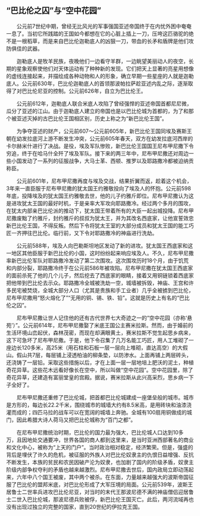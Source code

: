 ## “巴比伦之囚”与“空中花园”

　　公元前7世纪中期，曾经无比风光的军事强国亚述帝国终于在内忧外困中奄奄一息了。当初它所践踏的王国如今都想在它的心脏上插上一刀，压垮这匹骆驼的绝不是一根稻草，而是来自巴比伦迦勒底人的凶狠一刀，带血的长矛和盾牌是他们攻防俱佳的武器。

　　迦勒底人是牧羊民族，夜晚他们一边看守羊群，一边眺望美丽动人的夜空，长期的星象观察使他们对天体运动有了种种新的发现。它们把天上显著的亮星用想像的虚线连接起来，并描绘成各种动物和人的形象，确立早期一些星座的人就是迦勒底人。公元前630年，巴比伦迦勒底人的首领那波帕拉萨趁亚述内乱之际，逐渐取得了对巴比伦尼亚的控制。公元前626年，自立为巴比伦王。

　　公元前612年，迦勒底人联合米底人攻陷了曾经强悍的亚述帝国首都尼尼微，瓜分了亚述的江山。由于迦勒底人建立的帝国也是以巴比伦城为首都的，为了和那个被亚述灭掉的古巴比伦王国相区别，历史上称之为“新巴比伦王国”。

　　为争夺亚述的财产，公元前607～公元前605年，新巴比伦王国同埃及赛斯王朝在幼发拉底河上游不断发生冲突，公元前605年春天，双方在幼发拉底河西岸的卡尔赫米什进行了决战。是役，埃及军队惨败，新巴比伦王国国王尼布甲尼撒下令穷追，终于在哈马什全歼了埃及军队。接下来的两三年中，尼布甲尼撒还对周边一些小国发动了一系列的征服战争，大马士革、西顿、推罗以及耶路撒冷都被迫纳贡称臣。

　　公元前601年，尼布甲尼撒再度与埃及交战，结果折翼而返，趁着这个机会，3年来一直臣服于尼布甲尼撒的犹太国王约雅敬投向了埃及人的怀抱。公元前598年底，投降埃及的犹太国王约雅敬去世，他的儿子约雅斤即位。尼布甲尼撒认为这是进攻犹太王国的最好时机，于是亲率大军攻向耶路撒冷。经过两个多月的围攻，在犹太内部亲巴比伦派的推动下，犹太国王带着所有的大臣一起出城投降。尼布甲尼撒废黜了约雅斤，封约雅斤的叔叔为犹太王，并为其改名西底家，让他宣誓效忠新巴比伦王国，不得反叛。然后下令将犹太王室的大部分成员和犹太王国的能工巧匠一齐押往巴比伦。临行前，又下令对耶路撒冷的神庙进行洗劫。

　　公元前588年，埃及人向巴勒斯坦地区发动了新的进攻。犹太国王西底家和这一地区其他臣服于新巴比伦的小国，这时纷纷起来响应埃及人。不久，尼布甲尼撒率新巴比伦军队对耶路撒冷发动了第二次围攻。这次围攻历时18个月，由于饥荒和内部分裂，耶路撒冷终于在公元前586年被攻陷。尼布甲尼撒在犹太国王西底家的面前杀死了他的几个儿子，然后挖去了西底家的眼睛，接着又用铜链锁着西底家把他带到巴比伦去示众。耶路撒冷全城被洗劫一空，城墙被拆毁，神庙、王宫和许多民宅被焚烧，全城大部分人口（尤其是贵族和手工业者）几乎全被掳到巴比伦，尼布甲尼撒用“怒火熔化了”“无用的铜、锡、铁、铅”。这就是历史上有名的“巴比伦之囚”。

　　尼布甲尼撒让世人记住他的还有古代世界七大奇迹之一的“空中花园（亦称‘悬苑’）”。公元前614年，尼布甲尼撒娶了米底王国公主赛米拉斯。然而，由于婚前的生活环境山峦起伏，森林茂密，而现在却满眼黄土，赛米拉斯不觉生起思乡病来，这下可急坏了尼布甲尼撒。于是，他下令召集了几万名能工巧匠，用人工堆砌了一座边长120多米，高25米（用石柱和石板一层一层向上堆砌，直达高空）的大假山。假山共7层，每层铺上浸透柏油的柳条垫，以防渗水。上面再铺上两层砖头，还浇铸了一层铅。采取这些措施以后，才在上面一层一层地培上肥沃的泥土，种植奇花异草。这些花木远看好像长在空中，所以叫做“空中花园”。空中花园里，除了奇花异草，还建造有富丽堂皇的宫殿。据说，赛米拉斯从此兴高采烈，思乡病一下子全好了。

　　尼布甲尼撒还重修了巴比伦城，把首都巴比伦城建成一座堡垒般的城市。城市是方形的，每边长22.2千米，围绕城市的城墙大约有8.5米高，是用砖块和油漆浇灌而成的；四匹马拉的战车可以在宽阔的城墙上奔驰。全城有100扇用铜做成的城门，因此希腊大诗人荷马又把巴比伦城称为“百门之都”。

　　在尼布甲尼撒统治时期，巴比伦的国力最为强大，巴比伦城人口达到10多万，且因地处交通要冲，世界各国的商人都到这里来，是当时亚洲西部著名的商业和文化中心，被称为“上天的门户”。当时政治相对稳定，经济繁荣。但是，强盛的背后是埋伏了许久的危机，被征服的外族人对巴比伦奴隶主的仇恨日益增强、反抗不断发生，本族的贫民和农民因破产沦为奴隶，也加剧了国内的阶级矛盾，奴隶主阶级内部争权夺利的矛盾也越来越激烈。尼布甲尼撒去世后，国内政局立即动荡起来，六年中八个国王被废，其中两个被杀。在东面，力量越来越强大的波斯帝国征服了巴比伦的盟邦米底，对巴比伦形成了大军压境的局面。公元前539年，波斯王居鲁士二世率兵进攻巴比伦尼亚，对当时的末代王那波尼德不满的神庙僧侣迎居鲁士二世入巴比伦城，那波尼德兵败被俘，新巴比伦王国灭亡。此后，两河流域再也没有出现过独立的完整的国家，直到20世纪的伊拉克王国。
